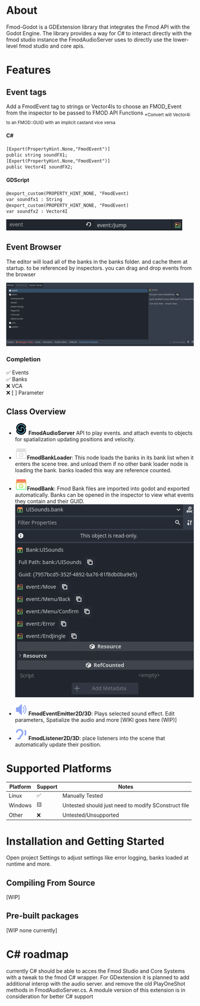# About
Fmod-Godot is a GDExtension library that integrates the Fmod API with the Godot Engine. The library provides a way for C# to interact directly with the fmod studio instance the FmodAudioServer uses to directly use the lower-level fmod studio and core apis.

# Features
## Event tags
Add a FmodEvent tag to strings or Vector4Is to choose an FMOD_Event from the
inspector to be passed to FMOD API Functions <sub>*Convert will Vector4i to an FMOD::GUID with an implicit castand vice versa</sub>  
#### C#
```
[Export(PropertyHint.None,"FmodEvent")]
public string soundFX1;
[Export(PropertyHint.None,"FmodEvent")]
public Vector4I soundFX2;
```
#### GDScript
```
@export_custom(PROPERTY_HINT_NONE, "FmodEvent)
var soundfx1 : String
@export_custom(PROPERTY_HINT_NONE, "FmodEvent)
var soundfx2 : Vector4I
```
![](images/exported_event.png)

## Event Browser
The editor will load all of the banks in the banks folder. and cache them at startup. to be referenced by inspectors. you can drag and drop events from the browser


![](images/event_browser.png)  
### Completion
 ✅ Events  
 ✅ Banks  
❌ VCA  
❌ [ ] Parameter

## Class Overview
 - ![](./plugin_template/icons/fmod_icon.svg) **FmodAudioServer** API to play events. and attach events to objects for spatialization updating positions and velocity.

 - ![](plugin_template/icons/bank_loader_icon.svg)**FmodBankLoader**:
   This node loads the banks in its bank list when it enters the scene tree. and unload them if no other bank loader node is loading the bank. banks loaded this way are reference counted.

 - ![](plugin_template/icons/bank_icon.svg)**FmodBank**: Fmod Bank files are imported into godot and exported automatically. Banks can be opened in the inspector to view what events they contain and their GUID.  
  ![](images/bank_inspector_example.png)

 - ![](plugin_template/icons/FmodEventEmitter2D.svg) **FmodEventEmitter2D/3D**: Plays selected sound effect. Edit parameters, Spatialize the audio and more \[WIKI goes here (WIP)\] 

 - ![](plugin_template/icons/FmodListener2D.svg) **FmodListener2D/3D**: place listeners into the scene that automatically update their position.

# Supported Platforms
| Platform | Support | Notes                                             |
|----------|---------|---------------------------------------------------|
|Linux     |✅       |Manually Tested                                    |
|Windows   |🟨       |Untested should just need to modify SConstruct file|
|Other     |❌       |Untested/Unsupported                               | 
# Installation and Getting Started
Open project Settings to adjust settings like error logging, banks loaded at runtime and more.
## Compiling From Source
\[WIP\]
## Pre-built packages
\[WIP none currently\]


# C# roadmap
currently C# should be able to acces the Fmod Studio and Core Systems with a tweak to the fmod C# wrapper. For GDextension it is planned to add additional interop with the audio server. and remove the old PlayOneShot methods in FmodAudioServer.cs. A module version of this extension is in consideration for better C# support
